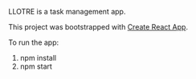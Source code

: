 LLOTRE is a task management app.

This project was bootstrapped with [Create React App](https://github.com/facebookincubator/create-react-app).

To run the app:

1. npm install
2. npm start
